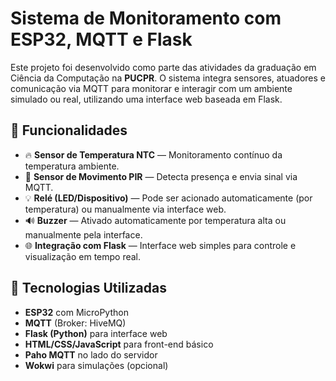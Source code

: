 # Sistema de Monitoramento com ESP32, MQTT e Flask

Este projeto foi desenvolvido como parte das atividades da graduação em Ciência da Computação na **PUCPR**. O sistema integra sensores, atuadores e comunicação via MQTT para monitorar e interagir com um ambiente simulado ou real, utilizando uma interface web baseada em Flask.

## 🔧 Funcionalidades

- 🔥 **Sensor de Temperatura NTC** — Monitoramento contínuo da temperatura ambiente.
- 🚨 **Sensor de Movimento PIR** — Detecta presença e envia sinal via MQTT.
- 💡 **Relé (LED/Dispositivo)** — Pode ser acionado automaticamente (por temperatura) ou manualmente via interface web.
- 🔊 **Buzzer** — Ativado automaticamente por temperatura alta ou manualmente pela interface.
- 🌐 **Integração com Flask** — Interface web simples para controle e visualização em tempo real.

## 🧪 Tecnologias Utilizadas

- **ESP32** com MicroPython
- **MQTT** (Broker: HiveMQ)
- **Flask (Python)** para interface web
- **HTML/CSS/JavaScript** para front-end básico
- **Paho MQTT** no lado do servidor
- **Wokwi** para simulações (opcional)
